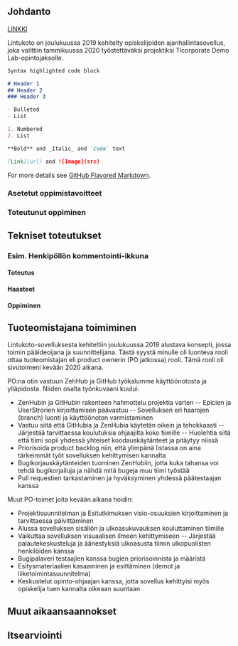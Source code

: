 ## Johdanto

[LINKKI](https://github.com/Siinaus/Lintukoto-portfolio/edit/master/README.md) 

Lintukoto on joulukuussa 2019 kehitelty opiskelijoiden ajanhallintasovellus, joka valittiin tammikuussa 2020 työstettäväksi projektiksi Ticorporate Demo Lab-opintojaksolle. 

```markdown
Syntax highlighted code block

# Header 1
## Header 2
### Header 3

- Bulleted
- List

1. Numbered
2. List

**Bold** and _Italic_ and `Code` text

[Link](url) and ![Image](src)
```

For more details see [GitHub Flavored Markdown](https://guides.github.com/features/mastering-markdown/).


### Asetetut oppimistavoitteet


### Toteutunut oppiminen


## Tekniset toteutukset

### Esim. Henkipöllön kommentointi-ikkuna

#### Toteutus

#### Haasteet

#### Oppiminen

## Tuoteomistajana toimiminen
Lintukoto-sovelluksesta kehiteltiin joulukuussa 2019 alustava konsepti, jossa toimin pääideoijana ja suunnittelijana. Tästä syystä minulle oli luonteva rooli ottaa tuoteomistajan eli product ownerin (PO jatkossa) rooli. Tämä rooli oli sivutoimeni kevään 2020 aikana.

PO:na otin vastuun ZehHub ja GitHub työkalumme käyttöönotosta ja ylläpidosta. Niiden osalta työnkuvaani kuului:
- ZenHubin ja GitHubin rakenteen hahmottelu projektia varten
-- Epicien ja UserStrorien kirjoittamisen päävastuu 
-- Sovelluksen eri haarojen (branch) luonti ja käyttöönoton varmistaminen
- Vastuu siitä että GitHubia ja ZenHubia käytetän oikein ja tehokkaasti
-- Järjestää tarvittaessa koulutuksia ohjaajilta koko tiimille
-- Huolehtia siitä että tiimi sopii yhdessä yhteiset koodauskäytänteet ja pitäytyy niissä
- Priorisoida product backlog niin, että ylimpänä listassa on aina tärkeimmät työt sovelluksen kehittymisen kannalta
- Bugikorjauskäytänteiden tuominen ZenHubiin, jotta kuka tahansa voi tehdä bugikorjailuja ja nähdä mitä bugeja muu tiimi työstää
- Pull requestien tarkastaminen ja hyväksyminen yhdessä päätestaajan kanssa

Muut PO-toimet joita kevään aikana hoidin:
- Projektisuunnitelman ja Esitutkimuksen visio-osuuksien kirjoittaminen ja tarvittaessa päivittäminen
- Alussa sovelluksen sisällön ja ulkoasukuvauksen kouluttaminen tiimille
- Vaikuttaa sovelluksen visuaalisen ilmeen kehittymiseen
-- Järjestää palautekeskusteluja ja äänestyksiä ulkoasusta tiimin ulkopuolisten henkilöiden kanssa
- Bugipalaveri testaajien kanssa bugien priorisoinnista ja määristä
- Esitysmateriaalien kasaaminen ja esittäminen (demot ja liiketoimintasuunnitelma)
- Keskustelut opinto-ohjaajan kanssa, jotta sovellus kehittyisi myös opiskelija tuen kannalta oikeaan suuntaan


## Muut aikaansaannokset

## Itsearviointi
